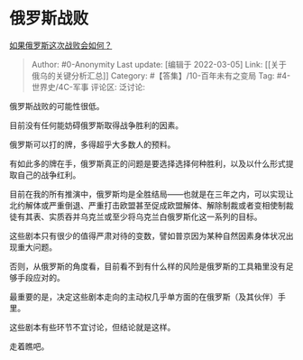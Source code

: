 # 俄罗斯战败
[如果俄罗斯这次战败会如何？](https://www.zhihu.com/question/518627949/answer/2374693882)

> Author: #0-Anonymity
> Last update: [编辑于 2022-03-05]
> Link: [[关于俄乌的关键分析汇总]]
> Category: #【答集】/10-百年未有之变局
> Tag: #4-世界史/4C-军事
> 评论区:
> 泛讨论:

俄罗斯战败的可能性很低。

目前没有任何能妨碍俄罗斯取得战争胜利的因素。

俄罗斯可以打的牌，多得超乎大多数人的预料。

有如此多的牌在手，俄罗斯真正的问题是要选择选择何种胜利，以及以什么形式提取自己的战争红利。

目前在我的所有推演中，俄罗斯均是全胜结局——也就是在三年之内，可以实现让北约解体或严重倒退、严重打击欧盟甚至促成欧盟解体、解除制裁或者变相使制裁徒有其表、实质吞并乌克兰或至少将乌克兰白俄罗斯化这一系列的目标。

这些剧本只有很少的值得严肃对待的变数，譬如普京因为某种自然因素身体状况出现重大问题。

否则，从俄罗斯的角度看，目前看不到有什么样的风险是俄罗斯的工具箱里没有足够手段应对的。

最重要的是，决定这些剧本走向的主动权几乎单方面的在俄罗斯（及其伙伴）手里。

这些剧本有些环节不宜讨论，但结论就是这样。

走着瞧吧。
